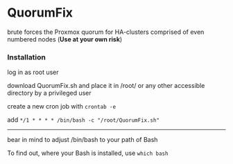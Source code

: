 # QuorumFix
brute forces the Proxmox quorum for HA-clusters comprised of even numbered nodes (**Use at your own risk**)

### Installation
log in as root user

download QuorumFix.sh and place it in /root/ or any other accessible directory by a privileged user

create a new cron job with ```crontab -e```

add ```*/1 * * * * /bin/bash -c "/root/QuorumFix.sh"```

---
 

bear in mind to adjust /bin/bash to your path of Bash

To find out, where your Bash is installed, use ```which bash```
